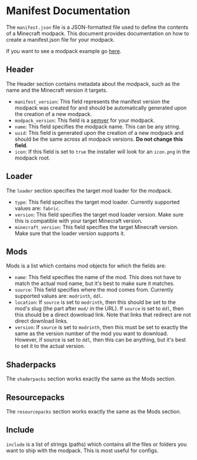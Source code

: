# Manifest Documentation

The `manifest.json` file is a JSON-formatted file used to define the contents of a Minecraft modpack. This document provides documentation on how to create a manifest.json file for your modpack.

If you want to see a modpack example go [here](https://github.com/Wynncraft-Overhaul/modpack-example).

## Header

The Header section contains metadata about the modpack, such as the name and the Minecraft version it targets.

- `manifest_version`: This field represents the manifest version the modpack was created for and should be automatically generated upon the creation of a new modpack.
- `modpack_version`: This field is a [semver](https://semver.org/) for your modpack.
- `name`: This field specifies the modpack name. This can be any string.
- `uuid`: This field is generated upon the creation of a new modpack and should be the same across all modpack versions. **Do not change this field**.
- `icon`: If this field is set to `true` the installer will look for an `icon.png` in the modpack root.

## Loader

The `loader` section specifies the target mod loader for the modpack.

- `type`: This field specifies the target mod loader. Currently supported values are: `fabric`.
- `version`: This field specifies the target mod loader version. Make sure this is compatible with your target Minecraft version.
- `minecraft_version`: This field specifies the target Minecraft version. Make sure that the loader version supports it.

## Mods

Mods is a list which contains mod objects for which the fields are:

- `name`: This field specifies the name of the mod. This does not have to match the actual mod name, but it's best to make sure it matches.
- `source`: This field specifies where the mod comes from. Currently supported values are: `modrinth`, `ddl`.
- `location`: If `source` is set to `modrinth`, then this should be set to the mod's slug (the part after `mod/` in the URL). If `source` is set to `ddl`, then this should be a direct download link. Note that links that redirect are not direct download links.
- `version`: If `source` is set to `modrinth`, then this must be set to exactly the same as the version number of the mod you want to download. However, if source is set to `ddl`, then this can be anything, but it's best to set it to the actual version.

## Shaderpacks

The `shaderpacks` section works exactly the same as the Mods section.

## Resourcepacks

The `resourcepacks` section works exactly the same as the Mods section.

## Include

`include` is a list of strings (paths) which contains all the files or folders you want to ship with the modpack. This is most useful for configs.
